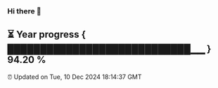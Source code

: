 ### Hi there 👋
⏳ Year progress { ████████████████████████████▁▁ } 94.20 %
---
⏰ Updated on Tue, 10 Dec 2024 18:14:37 GMT

